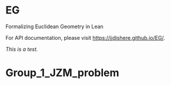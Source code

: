 # EG
Formalizing Euclidean Geometry in Lean

For API documentation, please visit https://jjdishere.github.io/EG/.

*This is a test.*
# Group_1_JZM_problem
